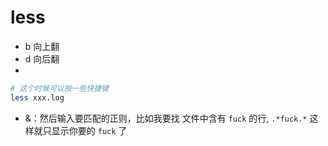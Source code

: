 # less
+ b 向上翻
+ d 向后翻
+ 
```sh
# 这个时候可以按一些快捷键
less xxx.log
```

+ &：然后输入要匹配的正则，比如我要找 文件中含有 `fuck` 的行, `.*fuck.*` 这样就只显示你要的 `fuck` 了
